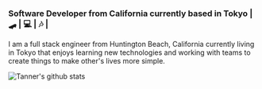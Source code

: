 ### Software Developer from California currently based in Tokyo  | 🛹  | 💻  | 🎶  | 


I am a full stack engineer from Huntington Beach, California currently living in Tokyo that enjoys learning new technologies and working with teams to create things to make other's lives more simple. 

![Tanner's github stats](https://github-readme-stats.vercel.app/api?username=thaberl13&hide=stars&show_icons=true&theme=dark)
<!--
**thaberl13/thaberl13** is a ✨ _special_ ✨ repository because its `README.md` (this file) appears on your GitHub profile.


